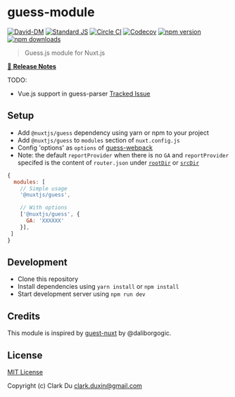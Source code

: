 # guess-module

[![David-DM][david-dm-src]][david-dm-href]
[![Standard JS][standard-js-src]][standard-js-href]
[![Circle CI][circle-ci-src]][circle-ci-href]
[![Codecov][codecov-src]][codecov-href]
[![npm version][npm-version-src]][npm-version-href]
[![npm downloads][npm-downloads-src]][npm-downloads-href]

> Guess.js module for Nuxt.js

[📖 **Release Notes**](./CHANGELOG.md)

TODO:

* Vue.js support in guess-parser [Tracked Issue](https://github.com/guess-js/guess/issues/43)

## Setup

- Add `@nuxtjs/guess` dependency using yarn or npm to your project
- Add `@nuxtjs/guess` to `modules` section of `nuxt.config.js`
- Config 'options' as `options` of [guess-webpack][guess-webpack-href]
- Note: the default `reportProvider` when there is no `GA` and `reportProvider` specifed is the content of `router.json` under [`rootDir`][nuxt-rootDir-href] or [`srcDir`][nuxt-srcDir-href]

```js
{
  modules: [
    // Simple usage
    '@nuxtjs/guess',

    // With options
    ['@nuxtjs/guess', {
      GA: 'XXXXXX'
    }],
 ]
}
```

## Development

- Clone this repository
- Install dependencies using `yarn install` or `npm install`
- Start development server using `npm run dev`

## Credits

This module is inspired by [guest-nuxt][circle-ci-href] by @daliborgogic.

## License

[MIT License](./LICENSE)

Copyright (c) Clark Du <clark.duxin@gmail.com>

<!-- Badges -->
[david-dm-src]: https://david-dm.org/https://github.com/nuxt-community/@nuxtjs/guess/status.svg?style=flat-square
[david-dm-href]: https://david-dm.org/https://github.com/nuxt-community/@nuxtjs/guess
[standard-js-src]: https://img.shields.io/badge/code_style-standard-brightgreen.svg?style=flat-square
[standard-js-href]: https://standardjs.com
[circle-ci-src]: https://img.shields.io/circleci/project/github/https://github.com/nuxt-community/@nuxtjs/guess.svg?style=flat-square
[circle-ci-href]: https://circleci.com/gh/https://github.com/nuxt-community/@nuxtjs/guess
[codecov-src]: https://img.shields.io/codecov/c/github/https://github.com/nuxt-community/@nuxtjs/guess.svg?style=flat-square
[codecov-href]: https://codecov.io/gh/https://github.com/nuxt-community/@nuxtjs/guess
[npm-version-src]: https://img.shields.io/npm/dt/@nuxtjs/guess.svg?style=flat-square
[npm-version-href]: https://npmjs.com/package/@nuxtjs/guess
[npm-downloads-src]: https://img.shields.io/npm/v/@nuxtjs/guess/latest.svg?style=flat-square
[npm-downloads-href]: https://npmjs.com/package/@nuxtjs/guess
[guess-nuxt-href]: https://github.com/daliborgogic/guess-nuxt
[guess-webpack-href]: https://github.com/guess-js/guess/tree/master/packages/guess-webpack/#basic-usage
[nuxt-rootDir-href]: https://nuxtjs.org/api/configuration-rootdir
[nuxt-srcDir-href]: https://nuxtjs.org/api/configuration-srcdir
